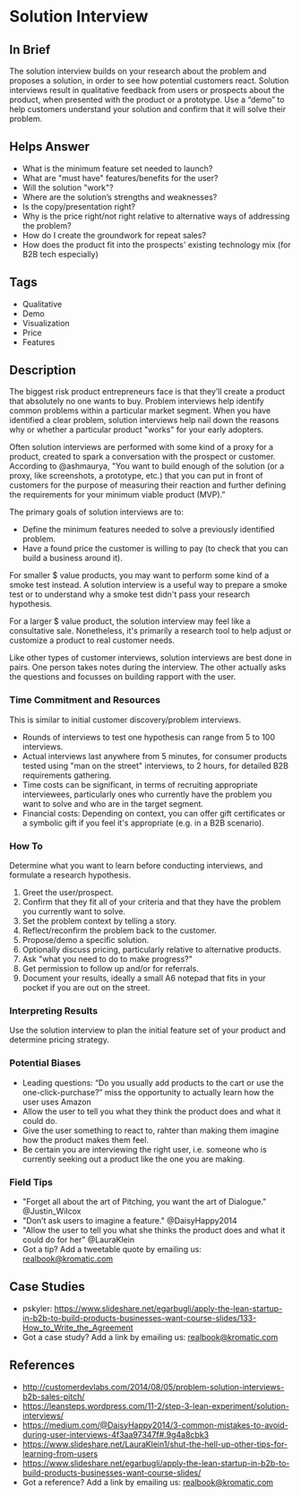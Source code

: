 # Solution Interview

## In Brief

The solution interview builds on your research about the problem and proposes a solution, in order to see how potential customers react. Solution interviews result in qualitative feedback from users or prospects about the product, when presented with the product or a prototype. Use a “demo” to help customers understand your solution and confirm that it will solve their problem. 

## Helps Answer
 * What is the minimum feature set needed to launch?
 * What are "must have" features/benefits for the user?
 * Will the solution "work"?
 * Where are the solution’s strengths and weaknesses?
 * Is the copy/presentation right?
 * Why is the price right/not right relative to alternative ways of addressing the problem?
 * How do I create the groundwork for repeat sales?
 * How does the product fit into the prospects' existing technology mix (for B2B tech especially)

## Tags
 * Qualitative
 * Demo
 * Visualization
 * Price
 * Features

## Description

The biggest risk product entrepreneurs face is that they’ll create a product that absolutely no one wants to buy. Problem interviews help identify common problems within a particular market segment. When you have identified a clear problem, solution interviews help nail down the reasons why or whether a particular product "works" for your early adopters. 

Often solution interviews are performed with some kind of a proxy for a product, created to spark a conversation with the prospect or customer. According to @ashmaurya, "You want to build enough of the solution (or a proxy, like screenshots, a prototype, etc.) that you can put in front of customers for the purpose of measuring their reaction and further defining the requirements for your minimum viable product (MVP).” 

The primary goals of solution interviews are to:

* Define the minimum features needed to solve a previously identified problem.
* Have a found price the customer is willing to pay (to check that you can build a business around it).

For smaller $ value products, you may want to perform some kind of a smoke test instead. A solution interview is a useful way to prepare a smoke test or to understand why a smoke test didn't pass your research hypothesis. 

For a larger $ value product, the solution interview may feel like a consultative sale. Nonetheless, it's primarily a research tool to help adjust or customize a product to real customer needs. 

Like other types of customer interviews, solution interviews are best done in pairs. One person takes notes during the interview. The other actually asks the questions and focusses on building rapport with the user. 

### Time Commitment and Resources

This is similar to initial customer discovery/problem interviews. 
 * Rounds of interviews to test one hypothesis can range from 5 to 100 interviews. 
 * Actual interviews last anywhere from 5 minutes, for consumer products tested using "man on the street" interviews, to 2 hours, for detailed B2B requirements gathering. 
 * Time costs can be significant, in terms of recruiting appropriate interviewees, particularly ones who currently have the problem you want to solve and who are in the target segment.
 * Financial costs: Depending on context, you can offer gift certificates or a symbolic gift if you feel it's appropriate (e.g. in a B2B scenario).

### How To

Determine what you want to learn before conducting interviews, and formulate a research hypothesis. 

1. Greet the user/prospect.
2. Confirm that they fit all of your criteria and that they have the problem you currently want to solve.
3. Set the problem context by telling a story.
4. Reflect/reconfirm the problem back to the customer.
5. Propose/demo a specific solution.
6. Optionally discuss pricing, particularly relative to alternative products.
7. Ask "what you need to do to make progress?"
8. Get permission to follow up and/or for referrals.
9. Document your results, ideally a small A6 notepad that fits in your pocket if you are out on the street.

### Interpreting Results

Use the solution interview to plan the initial feature set of your product and determine pricing strategy. 

### Potential Biases
 * Leading questions: “Do you usually add products to the cart or use the one-click-purchase?” miss the opportunity to actually learn how the user uses Amazon
 * Allow the user to tell you what they think the product does and what it could do. 
 * Give the user something to react to, rahter than making them imagine how the product makes them feel.
 * Be certain you are interviewing the right user, i.e. someone who is currently seeking out a product like the one you are making. 

### Field Tips
* "Forget all about the art of Pitching, you want the art of Dialogue." @Justin_Wilcox
* "Don’t ask users to imagine a feature." @DaisyHappy2014
* "Allow the user to tell you what she thinks the product does and what it could do for her" @LauraKlein
* Got a tip? Add a tweetable quote by emailing us: [realbook@kromatic.com](mailto:realbook@kromatic.com)
  
## Case Studies
* pskyler: https://www.slideshare.net/egarbugli/apply-the-lean-startup-in-b2b-to-build-products-businesses-want-course-slides/133-How_to_Write_the_Agreement
* Got a case study? Add a link by emailing us: [realbook@kromatic.com](mailto:realbook@kromatic.com) 
  
## References
* http://customerdevlabs.com/2014/08/05/problem-solution-interviews-b2b-sales-pitch/
* https://leansteps.wordpress.com/11-2/step-3-lean-experiment/solution-interviews/
* https://medium.com/@DaisyHappy2014/3-common-mistakes-to-avoid-during-user-interviews-4f3aa97347f#.9g4a8cbk3
* https://www.slideshare.net/LauraKlein1/shut-the-hell-up-other-tips-for-learning-from-users
* https://www.slideshare.net/egarbugli/apply-the-lean-startup-in-b2b-to-build-products-businesses-want-course-slides/
* Got a reference? Add a link by emailing us: [realbook@kromatic.com](realbook@kromatic.com)